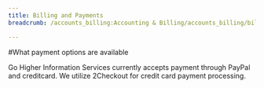 ```yaml
---
title: Billing and Payments
breadcrumb: /accounts_billing:Accounting & Billing/accounts_billing/billing.md:Billing/

---
```


#What payment options are available

Go Higher Information Services currently accepts payment through PayPal and creditcard.  We utilize 2Checkout for credit card payment processing.